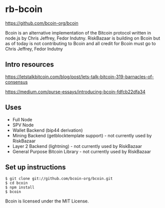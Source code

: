 # rb-bcoin

https://github.com/bcoin-org/bcoin 

Bcoin is an alternative implementation of the Bitcoin protocol written in node.js by Chris Jeffrey, Fedor Indutny. RiskBazaar is building on Bcoin but as of today is not contributing to Bcoin and all credit for Bcoin must go to Chris Jeffrey, Fedor Indutny

## Intro resources

https://letstalkbitcoin.com/blog/post/lets-talk-bitcoin-319-barnacles-of-consensus

https://medium.com/purse-essays/introducing-bcoin-fdfcb22dfa34

## Uses

- Full Node
- SPV Node
- Wallet Backend (bip44 derivation)
- Mining Backend (getblocktemplate support) - not currently used by RiskBazaar
- Layer 2 Backend (lightning) - not currently used by RiskBazaar
- General Purpose Bitcoin Library - not currently used by RiskBazaar

## Set up instructions

```
$ git clone git://github.com/bcoin-org/bcoin.git
$ cd bcoin
$ npm install
$ bcoin
```

Bcoin is licensed under the MIT License.

